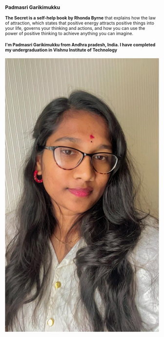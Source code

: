<h3>Padmasri Garikimukku</h3>
<b>The Secret is a self-help book by Rhonda Byrne</b> that explains how the law of attraction, which states that positive energy attracts positive things into your life, governs your thinking and actions, and how you can use the power of positive thinking to achieve anything you can imagine.
<h4> I'm Padmasri Garikimukku from Andhra pradesh, India. I have completed my undergraduation in Vishnu Institute of Technology<h4>



![myImage](photos.jpg)